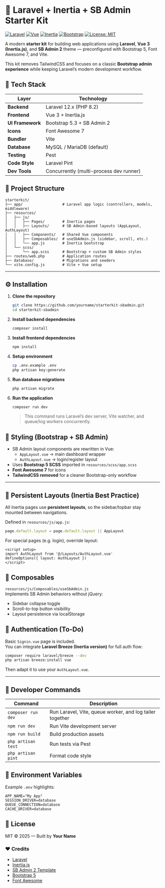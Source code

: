 # 🚀 Laravel + Inertia + SB Admin Starter Kit

[![Laravel](https://img.shields.io/badge/Laravel-12.x-FF2D20?logo=laravel&logoColor=white)](https://laravel.com)
[![Vue](https://img.shields.io/badge/Vue.js-3.x-42B883?logo=vue.js&logoColor=white)](https://vuejs.org)
[![Inertia](https://img.shields.io/badge/Inertia.js-2.x-7952B3?logo=inertia&logoColor=white)](https://inertiajs.com)
[![Bootstrap](https://img.shields.io/badge/Bootstrap-5.3-7952B3?logo=bootstrap&logoColor=white)](https://getbootstrap.com)
[![License: MIT](https://img.shields.io/badge/License-MIT-blue.svg)](LICENSE)

A modern **starter kit** for building web applications using **Laravel**, **Vue 3 (Inertia.js)**, and **SB Admin 2** theme — preconfigured with Bootstrap 5, Font Awesome 7, and Vite.

This kit removes TailwindCSS and focuses on a classic **Bootstrap admin experience** while keeping Laravel’s modern development workflow.


## 🧩 Tech Stack

| Layer | Technology |
|-------|-------------|
| **Backend** | Laravel 12.x (PHP 8.2) |
| **Frontend** | Vue 3 + Inertia.js |
| **UI Framework** | Bootstrap 5.3 + SB Admin 2 |
| **Icons** | Font Awesome 7 |
| **Bundler** | Vite |
| **Database** | MySQL / MariaDB (default) |
| **Testing** | Pest |
| **Code Style** | Laravel Pint |
| **Dev Tools** | Concurrently (multi-process dev runner) |



## 📂 Project Structure

```
starterkit/
├── app/                  # Laravel app logic (controllers, models, middleware)
├── resources/
│   ├── js/
│   │   ├── Pages/        # Inertia pages
│   │   ├── Layouts/      # SB Admin-based layouts (AppLayout, AuthLayout)
│   │   ├── Components/   # Shared Vue components
│   │   ├── Composables/  # useSbAdmin.js (sidebar, scroll, etc.)
│   │   └── app.js        # Inertia bootstrap
│   └── scss/
│       └── app.scss      # Bootstrap + custom SB Admin styles
├── routes/web.php        # Application routes
├── database/             # Migrations and seeders
└── vite.config.js        # Vite + Vue setup
```

---

## ⚙️ Installation

1. **Clone the repository**
   ```bash
   git clone https://github.com/yourname/starterkit-sbadmin.git
   cd starterkit-sbadmin
   ```

2. **Install backend dependencies**
   ```bash
   composer install
   ```

3. **Install frontend dependencies**
   ```bash
   npm install
   ```

4. **Setup environment**
   ```bash
   cp .env.example .env
   php artisan key:generate
   ```

5. **Run database migrations**
   ```bash
   php artisan migrate
   ```

6. **Run the application**
   ```bash
   composer run dev
   ```
   > This command runs Laravel’s dev server, Vite watcher, and queue/log workers concurrently.

## 🎨 Styling (Bootstrap + SB Admin)

- SB Admin layout components are rewritten in Vue:
  - `AppLayout.vue` → main dashboard wrapper  
  - `AuthLayout.vue` → login/register layout
- Uses **Bootstrap 5 SCSS** imported in `resources/scss/app.scss`
- **Font Awesome 7** for icons
- **TailwindCSS removed** for a cleaner Bootstrap-only workflow

---

## 🔁 Persistent Layouts (Inertia Best Practice)

All Inertia pages use **persistent layouts**, so the sidebar/topbar stay mounted between navigations.

Defined in `resources/js/app.js`:
```js
page.default.layout = page.default.layout || AppLayout
```

For special pages (e.g. login), override layout:
```vue
<script setup>
import AuthLayout from '@/Layouts/AuthLayout.vue'
defineOptions({ layout: AuthLayout })
</script>
```

## 🧠 Composables

`resources/js/Composables/useSbAdmin.js`  
Implements SB Admin behaviors without jQuery:

- Sidebar collapse toggle  
- Scroll-to-top button visibility  
- Layout persistence via localStorage


## 🔐 Authentication (To-Do)

Basic `Signin.vue` page is included.  
You can integrate **Laravel Breeze (Inertia version)** for full auth flow:

```bash
composer require laravel/breeze --dev
php artisan breeze:install vue
```

Then adapt it to use your `AuthLayout.vue`.

---

## 🧰 Developer Commands

| Command | Description |
|----------|-------------|
| `composer run dev` | Run Laravel, Vite, queue worker, and log tailer together |
| `npm run dev` | Run Vite development server |
| `npm run build` | Build production assets |
| `php artisan test` | Run tests via Pest |
| `php artisan pint` | Format code style |


## 🧾 Environment Variables

Example `.env` highlights:
```env
APP_NAME="My App"
SESSION_DRIVER=database
QUEUE_CONNECTION=database
CACHE_DRIVER=database
```


## 🧤 License

MIT © 2025 — Built by **Your Name**


### ❤️ Credits

- [Laravel](https://laravel.com)  
- [Inertia.js](https://inertiajs.com)  
- [SB Admin 2 Template](https://startbootstrap.com/theme/sb-admin-2)  
- [Bootstrap 5](https://getbootstrap.com)  
- [Font Awesome](https://fontawesome.com)
